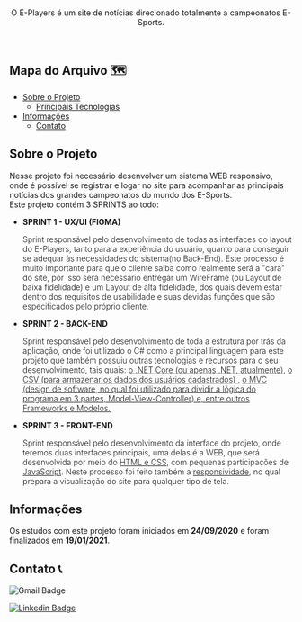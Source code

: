 <link rel="preconnect" href="https://fonts.gstatic.com">
<link href="https://fonts.googleapis.com/css2?family=Roboto:wght@100;300;400;500;700;900&display=swap" rel="stylesheet">

<!-- Logo -->
<br>

  <img scr="Images/logo.svg">

  <p align="center">
    O E-Players é um site de notícias direcionado totalmente a campeonatos E-Sports.
    <br />
    <br />
    <br />
  </p>
</p>



<!-- Mapa -->
## Mapa do Arquivo 🗺️

* [Sobre o Projeto](#about)
  * [Principais Técnologias](#tec)
* [Informações](#info)
  * [Contato](#contato) 



<!-- Sobre o Projeto -->
## Sobre o Projeto
<p id="about">
Nesse projeto foi necessário desenvolver um sistema WEB responsivo, onde é possível se registrar e logar no site para acompanhar as principais notícias dos grandes campeonatos do mundo dos E-Sports. <br>Este projeto contém 3 SPRINTS ao todo:
</p>

* <p style="font-weight: bolder"> SPRINT 1 - UX/UI (FIGMA) </p>
  <p style="font-weight: 300;"> Sprint responsável pelo desenvolvimento de todas as interfaces do layout do E-Players, tanto para a experiência do usuário, quanto para conseguir se adequar às necessidades do sistema(no Back-End). Este processo é muito importante para que o cliente saiba como realmente será a "cara" do site, por isso será necessário entregar um WireFrame (ou Layout de baixa fidelidade) e um Layout de alta fidelidade, dos quais devem estar dentro dos requisitos de usabilidade e suas devidas funções que são especificados pelo próprio cliente.</p>

* <p style="font-weight: bolder;"> SPRINT 2 - BACK-END </p>
  <p style="font-weight: 300;"> Sprint responsável pelo desenvolvimento de toda a estrutura por trás da aplicação, onde foi utilizado o C# como a principal linguagem para este projeto que também possuiu outras tecnologias e recursos para o seu desenvolvimento, tais quais: <span style="text-decoration: underline">o .NET Core (ou apenas .NET, atualmente)</span>, <span style="text-decoration: underline">o CSV (para armazenar os dados dos usuários cadastrados) </span>, <span style="text-decoration: underline">o MVC (design de software, no qual foi utilizado para dividir a lógica do programa em 3 partes, Model-View-Controller) e, <span style="text-decoration: underline">entre outros Frameworks e Modelos. </span></p>

* <p style="font-weight: bolder;"> SPRINT 3 - FRONT-END </p>
  <p style="font-weight: 300;"> Sprint responsável pelo desenvolvimento da interface do projeto, onde teremos duas interfaces principais, uma delas é a WEB, que será desenvolvida por meio do <span style="text-decoration: underline">HTML e CSS</span>, com pequenas participações de <span style="text-decoration: underline">JavaScript</span>. Neste processo foi feito também a <span style="text-decoration: underline">responsividade</span>, no qual prepara a visualização do site para qualquer tipo de tela. </p>

## Informações
<p id="info">Os estudos com este projeto foram iniciados em <span style="font-weight: bolder;">24/09/2020</span> e foram finalizados em <span style="font-weight: bolder;">19/01/2021</span>.</p>

<!-- Contato -->
## Contato 📞
<p id="contato">
  
![Gmail Badge](https://img.shields.io/badge/-apolinariodev@gmail.com-CC2927?style=flat-square&logo=Gmail&logoColor=white)
  
[![Linkedin Badge](https://img.shields.io/badge/-Lucas%20Apolinário-%231572B6?style=flat-square&logo=Linkedin&logoColor=white&link=https://www.linkedin.com/in/luqonhas/)](https://www.linkedin.com/in/luqonhas/)

